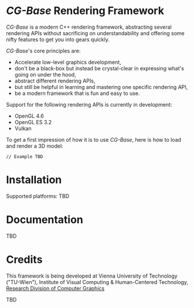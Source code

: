 # _CG-Base_ Rendering Framework

_CG-Base_ is a modern C++ rendering framework, abstracting several rendering APIs without sacrificing on understandability and offering some nifty features to get you into gears quickly. 

_CG-Base_'s core principles are:
* Accelerate low-level graphics development,
* don't be a black-box but instead be crystal-clear in expressing what's going on under the hood,
* abstract different rendering APIs,
* but still be helpful in learning and mastering one specific rendering API,
* be a modern framework that is fun and easy to use.

Support for the following rendering APIs is currently in development:
* OpenGL 4.6
* OpenGL ES 3.2
* Vulkan

To get a first impression of how it is to use _CG-Base_, here is how to load and render a 3D model:

```
// Example TBD
```

# Installation

Supported platforms: TBD

# Documentation

TBD

# Credits

This framework is being developed at Vienna University of Technology ("TU-Wien"), Institute of Visual Computing & Human-Centered Technology, [Research Division of Computer Graphics](https://www.cg.tuwien.ac.at/)

TBD
